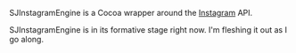 SJInstagramEngine is a Cocoa wrapper around the [Instagram](http://instagr.am) API.

SJInstagramEngine is in its formative stage right now. I'm fleshing it out as I go along.
